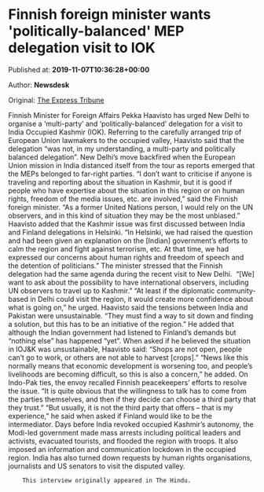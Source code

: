 
# Finnish foreign minister wants 'politically-balanced' MEP delegation visit to IOK

Published at: **2019-11-07T10:36:28+00:00**

Author: **Newsdesk**

Original: [The Express Tribune](https://tribune.com.pk/story/2095416/1-finnish-foreign-minister-wants-politically-balanced-mep-delegation-visit-iok/)

Finnish Minister for Foreign Affairs Pekka Haavisto has urged New Delhi to organise a ‘multi-party’ and ‘politically-balanced’ delegation for a visit to India Occupied Kashmir (IOK).
Referring to the carefully arranged trip of European Union lawmakers to the occupied valley, Haavisto said that the delegation “was not, in my understanding, a multi-party and politically balanced delegation”.
New Delhi’s move backfired when the European Union mission in India distanced itself from the tour as reports emerged that the MEPs belonged to far-right parties.
“I don’t want to criticise if anyone is traveling and reporting about the situation in Kashmir, but it is good if people who have expertise about the situation in this region or on human rights, freedom of the media issues, etc. are involved,” said the Finnish foreign minister.
“As a former United Nations person, I would rely on the UN observers, and in this kind of situation they may be the most unbiased.”
Haavisto added that the Kashmir issue was first discussed between India and Finland delegations in Helsinki. “In Helsinki, we had raised the question and had been given an explanation on the [Indian] government’s efforts to calm the region and fight against terrorism, etc. At that time, we had expressed our concerns about human rights and freedom of speech and the detention of politicians.”
The minister stressed that the Finnish delegation had the same agenda during the recent visit to New Delhi.  “[We] want to ask about the possibility to have international observers, including UN observers to travel up to Kashmir.”
“At least if the diplomatic community-based in Delhi could visit the region, it would create more confidence about what is going on,” he urged.
Haavisto said the tensions between India and Pakistan were unsustainable. “They must find a way to sit down and finding a solution, but this has to be an initiative of the region.”
He added that although the Indian government had listened to Finland’s demands but “nothing else” has happened “yet”.
When asked if he believed the situation in IOJ&K was unsustainable, Haavisto said: “Shops are not open, people can’t go to work, or others are not able to harvest [crops].”
“News like this normally means that economic development is worsening too, and people’s livelihoods are becoming difficult, so this is also a concern,” he added.
On Indo-Pak ties, the envoy recalled Finnish peacekeepers’ efforts to resolve the issue. “It is quite obvious that the willingness to talk has to come from the parties themselves, and then if they decide can choose a third party that they trust.”
“But usually, it is not the third party that offers – that is my experience,” he said when asked if Finland would like to be the intermediator.
Days before India revoked occupied Kashmir’s autonomy, the Modi-led government made mass arrests including political leaders and activists, evacuated tourists, and flooded the region with troops. It also imposed an information and communication lockdown in the occupied region. India has also turned down requests by human rights organisations, journalists and US senators to visit the disputed valley.

        This interview originally appeared in The Hindu.
      
